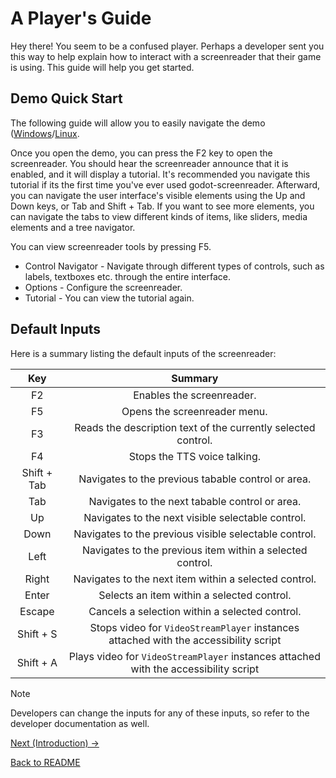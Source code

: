 # A Player's Guide

Hey there! You seem to be a confused player. Perhaps a developer sent you this way to help explain how to interact with a screenreader that their game is using. This guide will help you get started.

## Demo Quick Start

The following guide will allow you to easily navigate the demo ([Windows](https://github.com/badgernested/godot-screenreader/raw/refs/heads/main/exports/windows/demo.zip)/[Linux](https://github.com/badgernested/godot-screenreader/raw/refs/heads/main/exports/linux/demo.tar.gz).

Once you open the demo, you can press the F2 key to open the screenreader. You should hear the screenreader announce that it is enabled, and it will display a tutorial. It's recommended you navigate this tutorial if its the first time you've ever used godot-screenreader. Afterward, you can navigate the user interface's visible elements using the Up and Down keys, or Tab and Shift + Tab. If you want to see more elements, you can navigate the tabs to view different kinds of items, like sliders, media elements and a tree navigator.

You can view screenreader tools by pressing F5. 
- Control Navigator - Navigate through different types of controls, such as labels, textboxes etc. through the entire interface.
- Options - Configure the screenreader.
- Tutorial - You can view the tutorial again.

## Default Inputs

Here is a summary listing the default inputs of the screenreader:

| Key          | Summary  |
|:-------------:|:-------------:|
| F2 | Enables the screenreader. |
| F5 | Opens the screenreader menu. |
| F3 | Reads the description text of the currently selected control. |
| F4 | Stops the TTS voice talking. |
| Shift + Tab | Navigates to the previous tabable control or area. |
| Tab | Navigates to the next tabable control or area. |
| Up | Navigates to the next visible selectable control. |
| Down | Navigates to the previous visible selectable control. |
| Left | Navigates to the previous item within a selected control. |
| Right | Navigates to the next item within a selected control. |
| Enter | Selects an item within a selected control. |
| Escape | Cancels a selection within a selected control. |
| Shift + S | Stops video for ``VideoStreamPlayer`` instances attached with the accessibility script |
| Shift + A | Plays video for ``VideoStreamPlayer`` instances attached with the accessibility script |

> [!NOTE]  
> Developers can change the inputs for any of these inputs, so refer to the developer documentation as well.

[Next (Introduction) ->](intro.md)

[Back to README](../../README.md)
